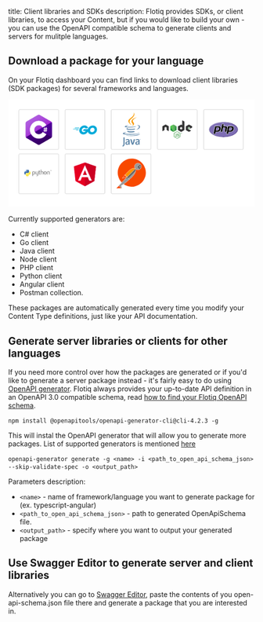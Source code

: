 title: Client libraries and SDKs
description: Flotiq provides SDKs, or client libraries, to access your Content, but if you would like to build your own - you can use the OpenAPI compatible schema to generate clients and servers for mulitple languages.

## Download a package for your language

On your Flotiq dashboard you can find links to download client libraries (SDK packages) for several frameworks and languages.

![Available frameworks and languages](images/frameworkslogos.png)

Currently supported generators are:

* C# client
* Go client
* Java client
* Node client
* PHP client
* Python client
* Angular client
* Postman collection.
 
These packages are automatically generated every time you modify your Content Type definitions, just like your API documentation.

## Generate server libraries or clients for other languages

If you need more control over how the packages are generated or if you'd like to generate a server package instead - it's fairly easy to do using [OpenAPI generator](https://openapi-generator.tech).
Flotiq always provides your up-to-date API definition in an OpenAPI 3.0 compatible schema, read [how to find your Flotiq OpenAPI schema](../open-api-schema/). 


``` shell
npm install @openapitools/openapi-generator-cli@cli-4.2.3 -g
```


This will instal the OpenAPI generator that will allow you to generate more packages. List of supported generators is mentioned [here](https://openapi-generator.tech/docs/generators)

```
openapi-generator generate -g <name> -i <path_to_open_api_schema_json> --skip-validate-spec -o <output_path>
```

Parameters description:

* `<name>` - name of framework/language you want to generate package for (ex. typescript-angular)
* `<path_to_open_api_schema_json>` - path to generated OpenApiSchema file.
* `<output_path>` - specify where you want to output your generated package   

## Use Swagger Editor to generate server and client libraries

Alternatively you can go to [Swagger Editor](https://editor.swagger.io), paste the contents of you open-api-schema.json file there and generate a package that you are interested in.
